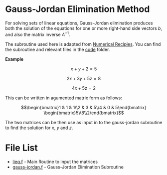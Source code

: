 # Gauss-Jordan Elimination Method
For solving sets of linear equations, Gauss-Jordan elimination produces both the solution of the equations for one or more right-hand side vectors $b$, and also the matrix inverse $A^{−1}$.

The subroutine used here is adapted from [Numerical Recipies](http://phys.uri.edu/nigh/NumRec/bookfpdf/f2-1.pdf). You can find the subroutine and relevant files in the [code](/code/) folder.

**Example**

$$x + y + 2 = 5$$

$$2x + 3y + 5z = 8$$  

$$4x + 5z = 2$$

This can be written in agumented matrix form as follows:  

```math
\begin{bmatrix}1 & 1 & 1\\2 & 3 & 5\\4 & 0 & 5\end{bmatrix}
\begin{bmatrix}5\\8\\2\end{bmatrix}
```
The two matrices can be then use as input in to the gauss-jordan subroutine to find the solution for $x$, $y$ and $z$.

# File List
- [lieq.f](/code/lieq.f) - Main Routine to input the matrices
- [gauss-jordan.f](/code/lieq.f) - Gauss-Jordan Elimination Subroutine 
